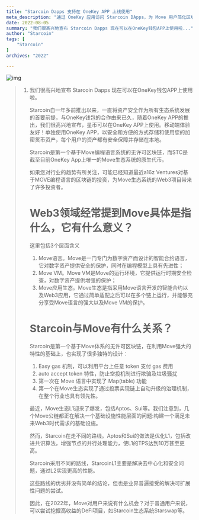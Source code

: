 ```yaml
---
title: "Starcoin Dapps 支持在 OneKey APP 上线使用"
meta_description: "通过 OneKey 应用访问 Starcoin DApps，为 Move 用户简化区块链交互。"
date: 2022-08-05
summary: "我们很高兴地宣布 Starcoin Dapps 现在可以在OneKey钱包APP上使用啦..."
author: "Starcoin"
tags: [
    "Starcoin"
]
archives: "2022"

---
```


![img](/images/hackathon/dapps1.png)

> 1. 我们很高兴地宣布 Starcoin Dapps 现在可以在OneKey钱包APP上使用啦。
>
>    Starcoin自一年多前推出以来，一直将资产安全作为所有生态系统发展的首要前提，与OneKey钱包的合作由来已久，随着OneKey APP的推出，我们很高兴地宣布，星币可以在OneKey APP上使用。移动端体验友好！单独使用OneKey APP，以安全和方便的方式存储和使用您的加密货币资产，每个用户的资产都有安全保障并存储在本地。
>
>    Starcoin是第一个基于Move编程语言系统的无许可区块链，而STC是截至目前OneKey App上唯一的Move生态系统的原生代币。
>
>    如果您对行业的趋势有所关注，可能已经知道最近a16z Ventures对基于MOVE编程语言的区块链的投资，为Move生态系统的Web3项目带来了许多投资者。
>
>    # Web3领域经常提到Move具体是指什么，它有什么意义？
>
>    这里包括3个层面含义
>
>    1. Move语言。Move是一门专门为数字资产而设计的智能合约语言，它对数字资产提供安全的保护，同时在编程模型上具有先进性；
>    2. Move VM。Move VM是Move的运行环境，它提供运行时期安全检查，对数字资产提供增强的保护；
>    3. Move应用生态。Move生态是指采用Move语言开发的智能合约以及Web3应用，它通过简单适配之后可以在多个链上运行，并能够充分享受Move语言的强大以及Move VM的保护。
>
>    # Starcoin与Move有什么关系？
>
>    Starcoin是第一个基于Move体系的无许可区块链，在利用Move强大的特性的基础上，也实现了很多独特的设计：
>
>    1. Easy gas 机制，可以利用平台上任意 token 支付 gas 费用
>    2. auto accept token 特性，防止空投机制进行欺骗及垃圾骚扰
>    3. 第一次在 Move 语言中实现了 Map(table) 功能
>    4. 第一个在Move生态实现了通过投票实现链上自动升级的治理机制，在整个行业也具有领先性。
>
>    最近，Move生态L1迎来了爆发，包括Aptos、Sui等。我们注意到，几个Move公链都正在解决一个基础设施性能层面的问题:构建一个满足未来Web3时代需求的基础设施。
>
>    然而，Starcoin在走不同的路线。Aptos和Sui的做法是优化L1，包括改进共识算法，增强节点的并行处理能力，使L1的TPS达到10万甚至更高。
>
>    Starcoin采用不同的路线，StarcoinL1主要是解决去中心化和安全问题，通过L2实现更高的性能。
>
>    这些路线的优劣并没有简单的结论，但也是业界普遍接受的解决可扩展性问题的尝试。
>
>    因此，在2022年，Move对用户来说有什么机会？对于普通用户来说，可以尝试挖掘高收益的DeFi项目，如Starcoin生态系统Starswap等。